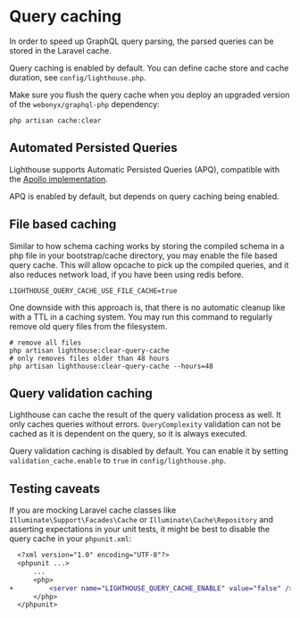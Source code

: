 # Query caching

In order to speed up GraphQL query parsing, the parsed queries can be stored in the Laravel cache.

Query caching is enabled by default.
You can define cache store and cache duration, see `config/lighthouse.php`.

Make sure you flush the query cache when you deploy an upgraded version of the `webonyx/graphql-php` dependency:

```shell
php artisan cache:clear
```

## Automated Persisted Queries

Lighthouse supports Automatic Persisted Queries (APQ), compatible with the
[Apollo implementation](https://www.apollographql.com/docs/apollo-server/performance/apq).

APQ is enabled by default, but depends on query caching being enabled.

## File based caching

Similar to how schema caching works by storing the compiled schema in a php file
in your bootstrap/cache directory, you may enable the file based query cache.
This will allow opcache to pick up the compiled queries, and it also reduces
network load, if you have been using redis before.

```dotenv
LIGHTHOUSE_QUERY_CACHE_USE_FILE_CACHE=true
```

One downside with this approach is, that there is no automatic cleanup like with
a TTL in a caching system. You may run this command to regularly remove old query
files from the filesystem.

```shell
# remove all files
php artisan lighthouse:clear-query-cache
# only removes files older than 48 hours
php artisan lighthouse:clear-query-cache --hours=48
```

## Query validation caching

Lighthouse can cache the result of the query validation process as well.
It only caches queries without errors.
`QueryComplexity` validation can not be cached as it is dependent on the query, so it is always executed.

Query validation caching is disabled by default.
You can enable it by setting `validation_cache.enable` to `true` in `config/lighthouse.php`.

## Testing caveats

If you are mocking Laravel cache classes like `Illuminate\Support\Facades\Cache` or `Illuminate\Cache\Repository` and asserting expectations in your unit tests, it might be best to disable the query cache in your `phpunit.xml`:

```diff
  <?xml version="1.0" encoding="UTF-8"?>
  <phpunit ...>
      ...
      <php>
+         <server name="LIGHTHOUSE_QUERY_CACHE_ENABLE" value="false" />
      </php>
  </phpunit>
```
